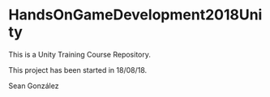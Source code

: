 # HandsOnGameDevelopment2018Unity

This is a Unity Training Course Repository.

This project has been started in 18/08/18.

Sean González